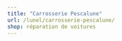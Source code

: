 ```yaml
---
title: "Carrosserie Pescalune"
url: /lunel/carrosserie-pescalune/
shop: réparation de voitures
---
```

